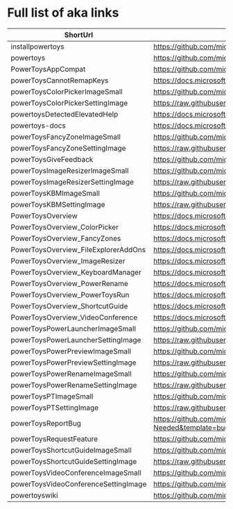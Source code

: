 # Full list of aka links

| ShortUrl | TargetUrl |
|----------|----------|
| installpowertoys | https://github.com/microsoft/PowerToys/releases/latest |
| powertoys | https://github.com/microsoft/PowerToys |
| PowerToysAppCompat | https://github.com/microsoft/PowerToys/wiki/Application-Compatibility |
| powerToysCannotRemapKeys | https://docs.microsoft.com/windows/powertoys/keyboard-manager#keys-that-cannot-be-remapped |
| powerToysColorPickerImageSmall | https://github.com/microsoft/PowerToys/wiki/images/overview/ColorPicker_small.png |
| powerToysColorPickerSettingImage | https://raw.githubusercontent.com/microsoft/PowerToys/master/doc/images/overview/ColorPicker_large.png |
| powertoysDetectedElevatedHelp | https://docs.microsoft.com/windows/powertoys/administrator |
| powertoys-docs | https://docs.microsoft.com/windows/powertoys/?WT.mc_id=twitter-0000-docsmsft |
| powerToysFancyZoneImageSmall | https://github.com/microsoft/PowerToys/wiki/images/overview/FancyZones_small.png |
| powerToysFancyZoneSettingImage | https://raw.githubusercontent.com/microsoft/PowerToys/master/doc/images/overview/FancyZones_large.png |
| powerToysGiveFeedback | https://github.com/microsoft/PowerToys/issues |
| powerToysImageResizerImageSmall | https://github.com/microsoft/PowerToys/wiki/images/overview/ImageResizer_small.png |
| powerToysImageResizerSettingImage | https://raw.githubusercontent.com/microsoft/PowerToys/master/doc/images/overview/ImageResizer_large.png |
| powerToysKBMImageSmall | https://github.com/microsoft/PowerToys/wiki/images/overview/KBM_small.png |
| powerToysKBMSettingImage | https://raw.githubusercontent.com/microsoft/PowerToys/master/doc/images/overview/KBM_large.png |
| PowerToysOverview | https://docs.microsoft.com/windows/powertoys/ |
| PowerToysOverview_ColorPicker | https://docs.microsoft.com/windows/powertoys/color-picker |
| PowerToysOverview_FancyZones | https://docs.microsoft.com/windows/powertoys/fancyzones |
| PowerToysOverview_FileExplorerAddOns | https://docs.microsoft.com/windows/powertoys/file-explorer |
| PowerToysOverview_ImageResizer | https://docs.microsoft.com/windows/powertoys/image-resizer |
| PowerToysOverview_KeyboardManager | https://docs.microsoft.com/windows/powertoys/keyboard-manager |
| PowerToysOverview_PowerRename | https://docs.microsoft.com/windows/powertoys/powerrename |
| PowerToysOverview_PowerToysRun | https://docs.microsoft.com/windows/powertoys/run |
| PowerToysOverview_ShortcutGuide | https://docs.microsoft.com/windows/powertoys/shortcut-guide |
| PowerToysOverview_VideoConference | https://docs.microsoft.com/windows/powertoys/video-conference-mute |
| powerToysPowerLauncherImageSmall | https://github.com/microsoft/PowerToys/wiki/images/overview/PowerLauncher_small.png |
| powerToysPowerLauncherSettingImage | https://raw.githubusercontent.com/microsoft/PowerToys/master/doc/images/overview/PowerLauncher_large.png |
| powerToysPowerPreviewImageSmall | https://github.com/microsoft/PowerToys/wiki/images/overview/PowerPreview_small.png |
| powerToysPowerPreviewSettingImage | https://raw.githubusercontent.com/microsoft/PowerToys/master/doc/images/overview/PowerPreview_large.png |
| powerToysPowerRenameImageSmall | https://github.com/microsoft/PowerToys/wiki/images/overview/PowerRename_small.png |
| powerToysPowerRenameSettingImage | https://raw.githubusercontent.com/microsoft/PowerToys/master/doc/images/overview/PowerRename_large.png |
| powerToysPTImageSmall | https://github.com/microsoft/PowerToys/wiki/images/overview/PT_small.png |
| powerToysPTSettingImage | https://raw.githubusercontent.com/microsoft/PowerToys/master/doc/images/overview/PT_large.png |
| powerToysReportBug | https://github.com/microsoft/PowerToys/issues/new?assignees=&labels=Issue-Bug%2CTriage-Needed&template=bug_report.yml&title= |
| powerToysRequestFeature | https://github.com/microsoft/PowerToys/issues/new?assignees=&labels=&template=feature_request.md&title= |
| powerToysShortcutGuideImageSmall | https://github.com/microsoft/PowerToys/wiki/images/overview/ShortcutGuide_small.png |
| powerToysShortcutGuideSettingImage | https://raw.githubusercontent.com/microsoft/PowerToys/master/doc/images/overview/ShortcutGuide_large.png |
| powerToysVideoConferenceImageSmall | https://github.com/microsoft/PowerToys/wiki/images/overview/VideoConference_small.png |
| powerToysVideoConferenceSettingImage | https://github.com/microsoft/PowerToys/wiki/images/overview/VideoConference_large.png |
| powertoyswiki | https://github.com/microsoft/PowerToys/wiki |
